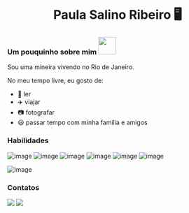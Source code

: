 <h1 align="center" >Paula Salino Ribeiro 🖥️</h1>

<h3>Um pouquinho sobre mim <img src="https://raw.githubusercontent.com/kaueMarques/kaueMarques/master/hi.gif" width="40px"></h3>
<p>Sou uma mineira vivendo no Rio de Janeiro.</p>
<p>No meu tempo livre, eu gosto de:</p>

- 📖 ler
- ✈️ viajar
- 📷 fotografar
- 😃 passar tempo com minha família e amigos

<h3>Habilidades</h3>

![image](https://img.shields.io/badge/HTML5-E34F26?style=for-the-badge&logo=html5&logoColor=white)
![image](https://img.shields.io/badge/CSS3-1572B6?style=for-the-badge&logo=css3&logoColor=white)
![image](https://img.shields.io/badge/JavaScript-323330?style=for-the-badge&logo=javascript&logoColor=F7DF1E)
![image](https://img.shields.io/badge/React-20232A?style=for-the-badge&logo=react&logoColor=61DAFB)
![image](https://img.shields.io/badge/Redux-593D88?style=for-the-badge&logo=redux&logoColor=white)
![image](https://img.shields.io/badge/Jest-C21325?style=for-the-badge&logo=jest&logoColor=white)


![image](https://github-readme-stats.vercel.app/api?username=PaulaSalinoRibeiro)


<h3>Contatos</h3>

<a href = "mailto:paulasalinor@gmail.com"><img src="https://img.shields.io/badge/Gmail-D14836?style=for-the-badge&logo=gmail&logoColor=white" target="_blank"></a>
  <a href="https://www.linkedin.com/in/paula-salino-ribeiro/" target="_blank"><img src="https://img.shields.io/badge/-LinkedIn-%230077B5?style=for-the-badge&logo=linkedin&logoColor=white" target="_blank"></a> 
